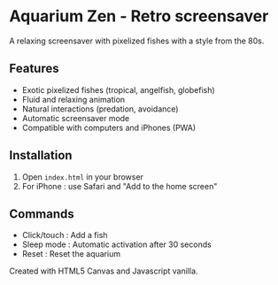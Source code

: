 # Aquarium Zen - Retro screensaver
A relaxing screensaver with pixelized fishes with a style from the 80s.

## Features
- Exotic pixelized fishes (tropical, angelfish, globefish)
- Fluid and relaxing animation
- Natural interactions (predation, avoidance)
- Automatic screensaver mode
- Compatible with computers and iPhones (PWA)

## Installation
1. Open `index.html` in your browser
2. For iPhone : use Safari and "Add to the home screen"

## Commands
- Click/touch : Add a fish
- Sleep mode : Automatic activation after 30 seconds
- Reset : Reset the aquarium

Created with HTML5 Canvas and Javascript vanilla.
